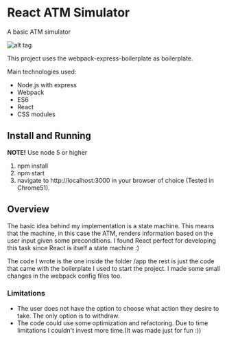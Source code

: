 # React ATM Simulator
A basic ATM simulator

![alt tag](https://cloud.githubusercontent.com/assets/1333400/18324526/45cfc454-753d-11e6-8bca-a968d57dbd0d.png)

This project uses the webpack-express-boilerplate as boilerplate.

Main technologies used:
- Node.js with express
- Webpack
- ES6
- React
- CSS modules

## Install and Running

**NOTE!** Use node 5 or higher

1. npm install
2. npm start
3. navigate to http://localhost:3000 in your browser of choice (Tested in Chrome51).


## Overview

The basic idea behind my implementation is a state machine. This means that the machine, in this case the ATM, renders information based on the user input given some preconditions. I found React perfect for developing this task since React is itself a state  machine :)

The code I wrote is the one inside the folder /app the rest is just the code that came with the boilerplate I used to start the project. I made some small changes in the webpack config files too.

### Limitations

- The user does not have the option to choose what action they desire to take. The only option is to withdraw.
- The code could use some optimization and refactoring. Due to time limitations I couldn't invest more time.(It was made just for fun :))
